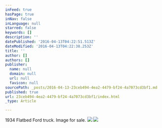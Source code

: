 ```yaml
---
inFeed: true
hasPage: true
inNav: false
inLanguage: null
starred: false
keywords: []
description: ''
datePublished: '2016-04-13T04:22:51.513Z'
dateModified: '2016-04-13T04:22:38.253Z'
title: ''
author: []
authors: []
publisher:
  name: null
  domain: null
  url: null
  favicon: null
sourcePath: _posts/2016-04-13-23ceb494-4ea2-4479-bf24-4a7073cd3bf1.md
published: true
url: 23ceb494-4ea2-4479-bf24-4a7073cd3bf1/index.html
_type: Article

---
```

1934 Flatbed Ford truck. Image for sale.
![](https://the-grid-user-content.s3-us-west-2.amazonaws.com/bf401426-b5dc-41f4-900f-42ff499f29a0.jpg)
![](https://the-grid-user-content.s3-us-west-2.amazonaws.com/ea697239-5c33-4133-8f6f-7983adaa4a95.jpg)